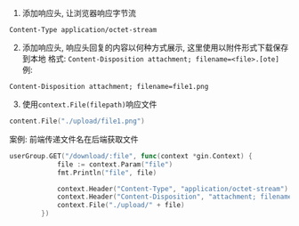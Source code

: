 1. 添加响应头, 让浏览器响应字节流

```http
Content-Type application/octet-stream
```

2. 添加响应头, 响应头回复的内容以何种方式展示, 这里使用以附件形式下载保存到本地
   格式: `Content-Disposition attachment; filename=<file>.[ote]`
   例:

```http
Content-Disposition attachment; filename=file1.png
```

3. 使用`context.File(filepath)`响应文件

```go
content.File("./upload/file1.png")
```

案例: 前端传递文件名在后端获取文件

```go
userGroup.GET("/download/:file", func(context *gin.Context) {
			file := context.Param("file")
			fmt.Println("file", file)

			context.Header("Content-Type", "application/octet-stream")          // 响应为字节流
			context.Header("Content-Disposition", "attachment; filename="+file) // 响应为下载
			context.File("./upload/" + file)
		})
```
